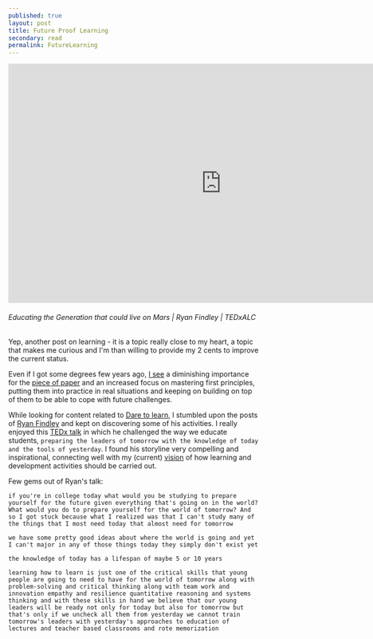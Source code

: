 ```yaml
---
published: true
layout: post
title: Future Proof Learning
secondary: read
permalink: FutureLearning
---
```


<iframe width="853" height="480" src="https://www.youtube.com/embed/qbDUDF4Vbco" frameborder="0" allow="accelerometer; autoplay; encrypted-media; gyroscope; picture-in-picture" allowfullscreen></iframe>

###### Educating the Generation that could live on Mars | Ryan Findley | TEDxALC

Yep, another post on learning - it is a topic really close to my heart, a topic that makes me curious and I'm than willing to provide my 2 cents to improve the current status.

Even if I got some degrees few years ago, [I see](https://aleale14.github.io/OnLearning) a diminishing importance for the [piece of paper](https://aleale14.github.io/learningpaper) and an increased focus on mastering first principles, putting them into practice in real situations and keeping on building on top of them to be able to cope with future challenges.

While looking for content related to [Dare to learn](http://www.daretolearn.fi), I stumbled upon the posts of [Ryan Findley](https://www.linkedin.com/in/ryanfindley) and kept on discovering some of his activities.
I really enjoyed this [TEDx talk](https://www.youtube.com/watch?v=qbDUDF4Vbco&app=desktop) in which he challenged the way we educate students, `preparing the leaders of tomorrow with the knowledge of today and the tools of yesterday`.
I found his storyline very compelling and inspirational, connecting well with my (current) [vision](https://aleale14.github.io/L_D_Principles) of how learning and development activities should be carried out. 

Few gems out of Ryan's talk:

`if you're in college today what would you be studying to prepare yourself for the future given everything that's going on in the world? What would you do to prepare yourself for the world of tomorrow? And so I got stuck because what I realized was that I can't study many of the things that I most need today that almost need for tomorrow`

`we have some pretty good ideas about where the world is going and yet I can't major in any of those things today they simply don't exist yet`

`the knowledge of today has a lifespan of maybe 5 or 10 years`

`learning how to learn is just one of the critical skills that young people are going to need to have for the world of tomorrow along with problem-solving and critical thinking along with team work and innovation empathy and resilience quantitative reasoning and systems thinking and with these skills in hand we believe that our young leaders will be ready not only for today but also for tomorrow but that's only if we uncheck all them from yesterday we cannot train tomorrow's leaders with yesterday's approaches to education of lectures and teacher based classrooms and rote memorization`